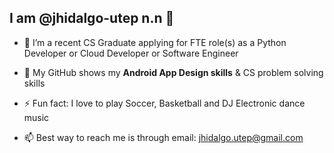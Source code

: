 
## I am @jhidalgo-utep n.n 👋 

- 👀 I’m a recent CS Graduate applying for FTE role(s) as a Python Developer or Cloud Developer or Software Engineer 
 
- 🔭 My GitHub shows my **Android App Design skills** & CS problem solving skills
 
- ⚡ Fun fact: I love to play Soccer, Basketball and DJ Electronic dance music
 
- 📫 Best way to reach me is through email: jhidalgo.utep@gmail.com
